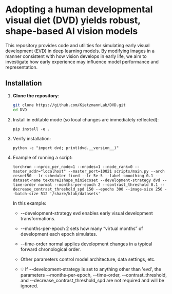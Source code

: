 # Adopting a human developmental visual diet (DVD) yields robust, shape-based AI vision models

This repository provides code and utilities for simulating early visual development (EVD) in deep learning models. By modifying images in a manner consistent with how vision develops in early life, we aim to investigate how early experience may influence model performance and representation.

## Installation

1. **Clone the repository**:
   ```bash
   git clone https://github.com/KietzmannLab/DVD.git
   cd DVD
    ```
2.	Install in editable mode (so local changes are immediately reflected):
    ```
    pip install -e .
    ```

3.	Verify installation:
    ```
    python -c "import dvd; print(dvd.__version__)"
    ```

4. Example of running a script:

    ```
    torchrun --nproc_per_node=1 --nnodes=1 --node_rank=0 --master_addr="localhost" --master_port=10021 scripts/main.py --arch resnet50 --lr-scheduler fixed --lr 5e-5 --label-smoothing 0.1 --dataset-name texture2shape_miniecoset --development-strategy dvd --time-order normal --months-per-epoch 2 --contrast_threshold 0.1 --decrease_contrast_threshold_spd 150 --epochs 300 --image-size 256 --batch-size 512 '/share/klab/datasets'

    ```
    In this example:
    
	- --development-strategy evd enables early visual development transformations.

	- --months-per-epoch 2 sets how many “virtual months” of development each epoch simulates.

	- --time-order normal applies development changes in a typical forward chronological order.

	- Other parameters control model architecture, data settings, etc.

    - 💡 If --development-strategy is set to anything other than 'evd', the parameters --months-per-epoch, --time-order, --contrast_threshold, and --decrease_contrast_threshold_spd are not required and will be ignored.
